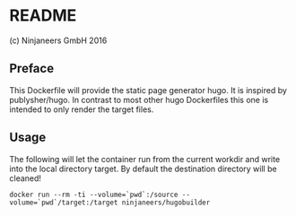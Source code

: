 # README
(c) Ninjaneers GmbH 2016

## Preface
This Dockerfile will provide the static page generator hugo.
It is inspired by publysher/hugo.
In contrast to most other hugo Dockerfiles this one is intended to only render the target files.

## Usage
The following will let the container run from the current workdir and write into the local directory target.
By default the destination directory will be cleaned!

    docker run --rm -ti --volume=`pwd`:/source --volume=`pwd`/target:/target ninjaneers/hugobuilder

